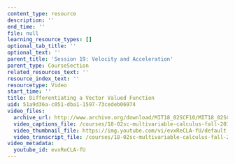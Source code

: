 ```yaml
---
content_type: resource
description: ''
end_time: ''
file: null
learning_resource_types: []
optional_tab_title: ''
optional_text: ''
parent_title: 'Session 19: Velocity and Acceleration'
parent_type: CourseSection
related_resources_text: ''
resource_index_text: ''
resourcetype: Video
start_time: ''
title: Differentiating a Vector Valued Function
uid: 51a9d36a-c051-dba1-1597-73cedeb06974
video_files:
  archive_url: http://www.archive.org/download/MIT18_02SCF10/MIT18_02SCF10Rec_15_300k.mp4
  video_captions_file: /courses/18-02sc-multivariable-calculus-fall-2010/18f6f6988fcd55cdaef78d14d46a662b_evxReCLA-fU.vtt
  video_thumbnail_file: https://img.youtube.com/vi/evxReCLA-fU/default.jpg
  video_transcript_file: /courses/18-02sc-multivariable-calculus-fall-2010/3c80a1f2d51b08724de520f8b74310e6_evxReCLA-fU.pdf
video_metadata:
  youtube_id: evxReCLA-fU
---
```

